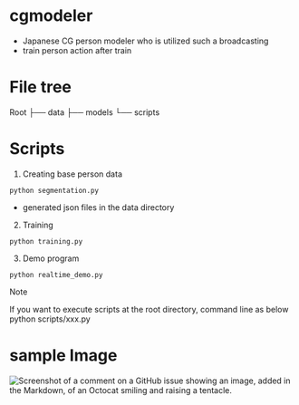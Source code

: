 # cgmodeler
- Japanese CG person modeler who is utilized such a broadcasting
- train person action after train

# File tree
Root
├── data
├── models
└── scripts

# Scripts
1. Creating base person data
```
python segmentation.py
```
- generated json files in the data directory

2. Training
```
python training.py
```

3. Demo program
```
python realtime_demo.py
```
> [!NOTE]
> If you want to execute scripts at the root directory, command line as below
> python scripts/xxx.py

# sample Image 
![Screenshot of a comment on a GitHub issue showing an image, added in the Markdown, of an Octocat smiling and raising a tentacle.](https://myoctocat.com/assets/images/base-octocat.svg)

